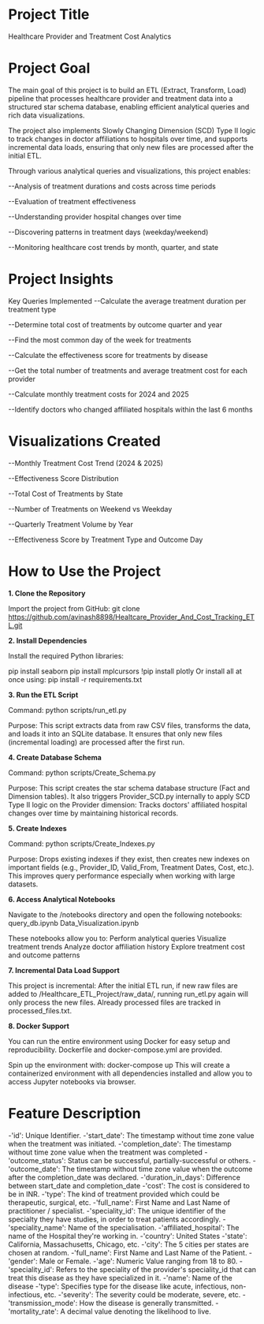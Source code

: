 # Project Title
Healthcare Provider and Treatment Cost Analytics

# Project Goal
The main goal of this project is to build an ETL (Extract, Transform, Load) pipeline that processes healthcare provider and treatment data into a structured star schema database, enabling efficient analytical queries and rich data visualizations.

The project also implements Slowly Changing Dimension (SCD) Type II logic to track changes in doctor affiliations to hospitals over time, and supports incremental data loads, ensuring that only new files are processed after the initial ETL.

Through various analytical queries and visualizations, this project enables:

--Analysis of treatment durations and costs across time periods

--Evaluation of treatment effectiveness

--Understanding provider hospital changes over time

--Discovering patterns in treatment days (weekday/weekend)

--Monitoring healthcare cost trends by month, quarter, and state

# Project Insights
Key Queries Implemented
--Calculate the average treatment duration per treatment type

--Determine total cost of treatments by outcome quarter and year

--Find the most common day of the week for treatments

--Calculate the effectiveness score for treatments by disease

--Get the total number of treatments and average treatment cost for each provider

--Calculate monthly treatment costs for 2024 and 2025

--Identify doctors who changed affiliated hospitals within the last 6 months

# Visualizations Created
--Monthly Treatment Cost Trend (2024 & 2025)

--Effectiveness Score Distribution

--Total Cost of Treatments by State

--Number of Treatments on Weekend vs Weekday

--Quarterly Treatment Volume by Year

--Effectiveness Score by Treatment Type and Outcome Day

# How to Use the Project

**1. Clone the Repository**

Import the project from GitHub:
git clone https://github.com/avinash8898/Healtcare_Provider_And_Cost_Tracking_ETL.git

**2. Install Dependencies**

Install the required Python libraries:

pip install seaborn
pip install mplcursors
!pip install plotly
Or install all at once using:
pip install -r requirements.txt

**3. Run the ETL Script**

Command:
python scripts/run_etl.py

Purpose:
This script extracts data from raw CSV files, transforms the data, and loads it into an SQLite database.
It ensures that only new files (incremental loading) are processed after the first run.

**4. Create Database Schema**

Command:
python scripts/Create_Schema.py

Purpose:
This script creates the star schema database structure (Fact and Dimension tables).
It also triggers Provider_SCD.py internally to apply SCD Type II logic on the Provider dimension:
Tracks doctors' affiliated hospital changes over time by maintaining historical records.

**5. Create Indexes**

Command:
python scripts/Create_Indexes.py

Purpose:
Drops existing indexes if they exist, then creates new indexes on important fields (e.g., Provider_ID, Valid_From, Treatment Dates, Cost, etc.).
This improves query performance especially when working with large datasets.

**6. Access Analytical Notebooks**

Navigate to the /notebooks directory and open the following notebooks:
query_db.ipynb
Data_Visualization.ipynb


These notebooks allow you to:
Perform analytical queries
Visualize treatment trends
Analyze doctor affiliation history
Explore treatment cost and outcome patterns

**7. Incremental Data Load Support**

This project is incremental:
After the initial ETL run, if new raw files are added to /Healthcare_ETL_Project/raw_data/, running run_etl.py again will only process the new files.
Already processed files are tracked in processed_files.txt.

**8. Docker Support**

You can run the entire environment using Docker for easy setup and reproducibility.
Dockerfile and docker-compose.yml are provided.

Spin up the environment with:
docker-compose up
This will create a containerized environment with all dependencies installed and allow you to access Jupyter notebooks via browser.

# Feature Description

-'id': Unique Identifier.
-'start_date': The timestamp without time zone value when the treatment was initiated.
-'completion_date': The timestamp without time zone value when the treatment was completed
-'outcome_status': Status can be successful, partially-successful or others.
-'outcome_date': The timestamp without time zone value when the outcome after the completion_date was declared.
-'duration_in_days': Difference between start_date and completion_date
-'cost': The cost is considered to be in INR.
-'type': The kind of treatment provided which could be therapeutic, surgical, etc.
-'full_name': First Name and Last Name of practitioner / specialist.
-'speciality_id': The unique identifier of the specialty they have studies, in order to treat patients accordingly.
-'speciality_name': Name of the specialisation.
-'affiliated_hospital': The name of the Hospital they're working in.
-'country': United States
-'state': California, Massachusetts, Chicago, etc.
-'city': The 5 cities per states are chosen at random.
-'full_name': First Name and Last Name of the Patient.
-'gender': Male or Female.
-'age': Numeric Value ranging from 18 to 80.
-'speciality_id': Refers to the speciality of the provider's speciality_id that can treat this disease as they have specialized in it.
-'name': Name of the disease
-'type': Specifies type for the disease like acute, infectious, non-infectious, etc.
-'severity': The severity could be moderate, severe, etc.
-'transmission_mode': How the disease is generally transmitted.
-'mortality_rate': A decimal value denoting the likelihood to live.
